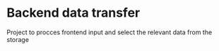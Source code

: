# Backend data transfer
Project to procces frontend input and select the relevant data from the storage
